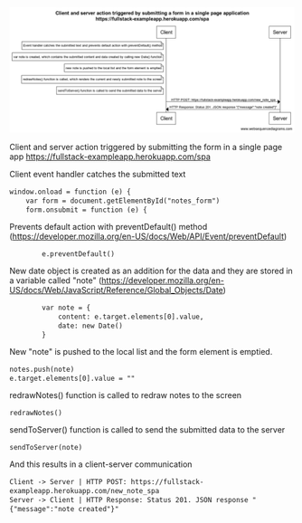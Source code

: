 <img src="https://github.com/Nyctemaris/Fullstack-Open-2020/blob/master/Osa%200/WebSequenceDiagram%200_6.png?raw=true">

Client and server action triggered by submitting the form in a single page app https://fullstack-exampleapp.herokuapp.com/spa

Client event handler catches the submitted text

    window.onload = function (e) {
        var form = document.getElementById("notes_form")
        form.onsubmit = function (e) {

Prevents default action with preventDefault() method (https://developer.mozilla.org/en-US/docs/Web/API/Event/preventDefault)

            e.preventDefault()

New date object is created as an addition for the data and they are stored in a variable called "note" (https://developer.mozilla.org/en-US/docs/Web/JavaScript/Reference/Global_Objects/Date)

            var note = {
                content: e.target.elements[0].value,
                date: new Date()
            }

New "note" is pushed to the local list and the form element is emptied.

    notes.push(note)
    e.target.elements[0].value = ""

redrawNotes() function is called to redraw notes to the screen

    redrawNotes()

sendToServer() function is called to send the submitted data to the server

    sendToServer(note)

And this results in a client-server communication

    Client -> Server | HTTP POST: https://fullstack-exampleapp.herokuapp.com/new_note_spa
    Server -> Client | HTTP Response: Status 201. JSON response "{"message":"note created"}"
